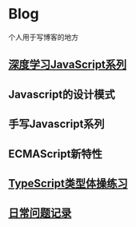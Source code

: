 # Blog

个人用于写博客的地方

##  [深度学习JavaScript系列](https://github.com/qza6268963/Blog/issues/7)
##  Javascript的设计模式
##  手写Javascript系列
##  ECMAScript新特性
## [TypeScript类型体操练习](https://github.com/qza6268963/Blog/issues/14)
##  [日常问题记录](https://github.com/qza6268963/Blog/issues/13)
